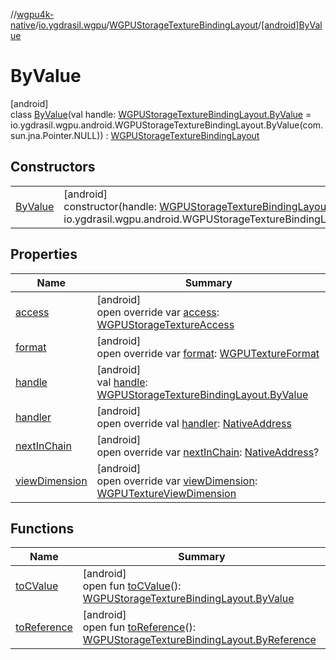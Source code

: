 //[wgpu4k-native](../../../../index.md)/[io.ygdrasil.wgpu](../../index.md)/[WGPUStorageTextureBindingLayout](../index.md)/[[android]ByValue](index.md)

# ByValue

[android]\
class [ByValue](index.md)(val handle: [WGPUStorageTextureBindingLayout.ByValue](../../../io.ygdrasil.wgpu.android/-w-g-p-u-storage-texture-binding-layout/-by-value/index.md) = io.ygdrasil.wgpu.android.WGPUStorageTextureBindingLayout.ByValue(com.sun.jna.Pointer.NULL)) : [WGPUStorageTextureBindingLayout](../index.md)

## Constructors

| | |
|---|---|
| [ByValue](-by-value.md) | [android]<br>constructor(handle: [WGPUStorageTextureBindingLayout.ByValue](../../../io.ygdrasil.wgpu.android/-w-g-p-u-storage-texture-binding-layout/-by-value/index.md) = io.ygdrasil.wgpu.android.WGPUStorageTextureBindingLayout.ByValue(com.sun.jna.Pointer.NULL)) |

## Properties

| Name | Summary |
|---|---|
| [access](access.md) | [android]<br>open override var [access](access.md): [WGPUStorageTextureAccess](../../-w-g-p-u-storage-texture-access/index.md) |
| [format](format.md) | [android]<br>open override var [format](format.md): [WGPUTextureFormat](../../-w-g-p-u-texture-format/index.md) |
| [handle](handle.md) | [android]<br>val [handle](handle.md): [WGPUStorageTextureBindingLayout.ByValue](../../../io.ygdrasil.wgpu.android/-w-g-p-u-storage-texture-binding-layout/-by-value/index.md) |
| [handler](handler.md) | [android]<br>open override val [handler](handler.md): [NativeAddress](../../../ffi/-native-address/index.md) |
| [nextInChain](next-in-chain.md) | [android]<br>open override var [nextInChain](next-in-chain.md): [NativeAddress](../../../ffi/-native-address/index.md)? |
| [viewDimension](view-dimension.md) | [android]<br>open override var [viewDimension](view-dimension.md): [WGPUTextureViewDimension](../../-w-g-p-u-texture-view-dimension/index.md) |

## Functions

| Name | Summary |
|---|---|
| [toCValue](../[android]to-c-value.md) | [android]<br>open fun [toCValue](../[android]to-c-value.md)(): [WGPUStorageTextureBindingLayout.ByValue](../../../io.ygdrasil.wgpu.android/-w-g-p-u-storage-texture-binding-layout/-by-value/index.md) |
| [toReference](../to-reference.md) | [android]<br>open fun [toReference](../to-reference.md)(): [WGPUStorageTextureBindingLayout.ByReference](../../../io.ygdrasil.wgpu.android/-w-g-p-u-storage-texture-binding-layout/-by-reference/index.md) |